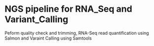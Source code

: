 # NGS pipeline for RNA_Seq and Variant_Calling
Peform quality check and trimming, RNA-Seq read quantification using Salmon and Varaint Calling using Samtools

